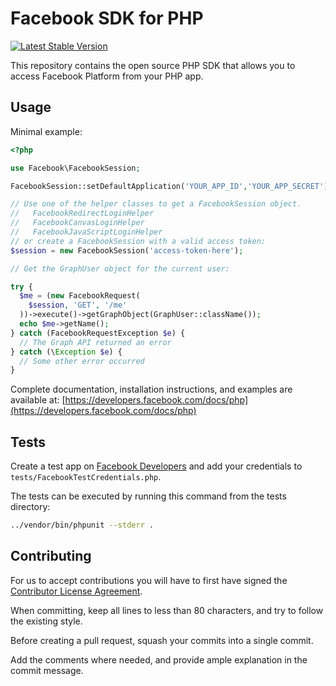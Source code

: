 Facebook SDK for PHP
====================

[![Latest Stable Version](http://img.shields.io/packagist/v/facebook/php-sdk-v4.svg)](https://packagist.org/packages/facebook/php-sdk-v4)


This repository contains the open source PHP SDK that allows you to access Facebook
Platform from your PHP app.


Usage
-----

Minimal example:

```php
<?php

use Facebook\FacebookSession;

FacebookSession::setDefaultApplication('YOUR_APP_ID','YOUR_APP_SECRET');

// Use one of the helper classes to get a FacebookSession object.
//   FacebookRedirectLoginHelper
//   FacebookCanvasLoginHelper
//   FacebookJavaScriptLoginHelper
// or create a FacebookSession with a valid access token:
$session = new FacebookSession('access-token-here');

// Get the GraphUser object for the current user:

try {
  $me = (new FacebookRequest(
    $session, 'GET', '/me'
  ))->execute()->getGraphObject(GraphUser::className());
  echo $me->getName();
} catch (FacebookRequestException $e) {
  // The Graph API returned an error
} catch (\Exception $e) {
  // Some other error occurred
}

```

Complete documentation, installation instructions, and examples are available at:
[https://developers.facebook.com/docs/php](https://developers.facebook.com/docs/php)


Tests
-----

Create a test app on [Facebook Developers](https://developers.facebook.com) and add
your credentials to `tests/FacebookTestCredentials.php`.

The tests can be executed by running this command from the tests directory:

```bash
../vendor/bin/phpunit --stderr .
```


Contributing
------------

For us to accept contributions you will have to first have signed the
[Contributor License Agreement](https://developers.facebook.com/opensource/cla).

When committing, keep all lines to less than 80 characters, and try to
follow the existing style.

Before creating a pull request, squash your commits into a single commit.

Add the comments where needed, and provide ample explanation in the
commit message.
